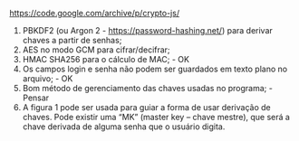 
https://code.google.com/archive/p/crypto-js/


1. PBKDF2 (ou Argon 2 - https://password-hashing.net/) para derivar chaves a partir de senhas;
2. AES no modo GCM para cifrar/decifrar;
3. HMAC SHA256 para o cálculo de MAC; - OK
4. Os campos login e senha não podem ser guardados em texto plano no arquivo; - OK
5. Bom método de gerenciamento das chaves usadas no programa; - Pensar
6. A figura 1 pode ser usada para guiar a forma de usar derivação de chaves. Pode existir uma “MK” (master key – chave mestre), que será a chave derivada de alguma senha que o usuário digita.